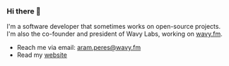 ### Hi there 👋

I'm a software developer that sometimes works on open-source projects. I'm also the co-founder and president of Wavy Labs, working on [wavy.fm](https://wavy.fm).

* Reach me via email: aram.peres@wavy.fm
* Read my [website](https://momoperes.ca)
